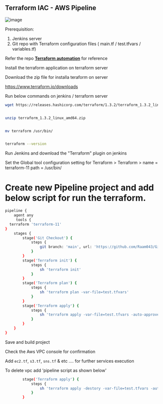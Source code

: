 ## Terraform IAC -  AWS Pipeline

![image](https://user-images.githubusercontent.com/111989928/199921704-c51a8b64-1c76-4ceb-8949-013381ff8e20.png)


Prerequisition:
1. Jenkins server
2. Git repo with Terraform configuration files ( main.tf / test.tfvars / variables.tf)

Refer the repo **[Terraform automation](https://github.com/Raam043/Git-jenkins-terraform-aws_infra)** for reference 

Install the terraform application on terraform server

Download the zip file for installa teraform on server

https://www.terraform.io/downloads


Run below commands on jenkins / terraform server

```sh
wget https://releases.hashicorp.com/terraform/1.3.2/terraform_1.3.2_linux_amd64.zip


unzip terraform_1.3.2_linux_amd64.zip


mv terraform /usr/bin/


terraform --version
```

Run Jenkins and download the "Terraform" plugin on jenkins


Set the Global tool configuration setting for Terraform > Terraform > name = terraform-11 path = /usr/bin/



# Create new Pipeline project and add below script for run the terraform.

```sh
pipeline {
    agent any
     tools {
  terraform 'terraform-11'
}
    stages {
        stage('Git Checkout') {
            steps {
                git branch: 'main', url: 'https://github.com/Raam043/Git-jenkins-terraform-aws_infra.git'
            }
        }
        stage('Terraform init') {
            steps {
                sh 'terraform init'
            }
        }
        stage('Terraform plan') {
            steps {
                sh 'terraform plan -var-file=test.tfvars'
            }
        }
        stage('Terraform apply') {
            steps {
                sh 'terraform apply -var-file=test.tfvars -auto-approve'
            }
        }
    }
}

```

Save and build project 

Check the Aws VPC console for confirmation 

Add `ec2.tf`, `s3.tf`, `sns.tf` & etc .... for further services execution

To delete vpc add 'pipeline script as shown below'
```sh
        stage('Terraform apply') {
            steps {
                sh 'terraform apply -destory -var-file=test.tfvars -auto-approve'
            }
        }
```
